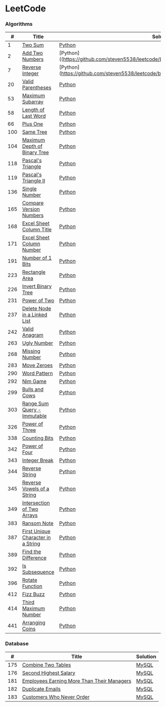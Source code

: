 LeetCode
========

### Algorithms
| # | Title | Solution |
|---| ----- | -------- |
|1|[Two Sum](https://leetcode.com/problems/two-sum/) | [Python](https://github.com/steven5538/leetcode/blob/master/algorithms/TwoSum.py)
|2|[Add Two Numbers](https://leetcode.com/problems/add-two-numbers/) | [Python]((https://github.com/steven5538/leetcode/blob/master/algorithms/AddTwoNumbers.py)
|7|[Reverse Integer](https://leetcode.com/problems/reverse-integer/) | [Python] (https://github.com/steven5538/leetcode/blob/master/algorithms/ReverseInteger.py)
|20|[Valid Parentheses](https://leetcode.com/problems/valid-parentheses/) | [Python](https://github.com/steven5538/leetcode/blob/master/algorithms/ValidParentheses.py)
|53|[Maximum Subarray](https://leetcode.com/problems/maximum-subarray/) | [Python](https://github.com/steven5538/leetcode/blob/master/algorithms/MaximumSubarray.py)
|58|[Length of Last Word](https://leetcode.com/problems/length-of-last-word/) | [Python](https://github.com/steven5538/leetcode/blob/master/algorithms/LengthofLastWord.py)
|66|[Plus One](https://leetcode.com/problems/plus-one/) | [Python](https://github.com/steven5538/leetcode/blob/master/algorithms/PlusOne.py)
|100|[Same Tree](https://leetcode.com/problems/same-tree/) | [Python](https://github.com/steven5538/leetcode/blob/master/algorithms/SameTree.py)
|104|[Maximum Depth of Binary Tree](https://leetcode.com/problems/maximum-depth-of-binary-tree/) | [Python](https://github.com/steven5538/leetcode/blob/master/algorithms/MaximumDepthofBinaryTree.py)
|118|[Pascal's Triangle](https://leetcode.com/problems/pascals-triangle/) | [Python](https://github.com/steven5538/leetcode/blob/master/algorithms/PascalsTriangle.py)
|119|[Pascal's Triangle II](https://leetcode.com/problems/pascals-triangle-ii/) | [Python](https://github.com/steven5538/leetcode/blob/master/algorithms/PascalsTriangleII.py)
|136|[Single Number](https://leetcode.com/problems/single-number/) | [Python](https://github.com/steven5538/leetcode/blob/master/algorithms/SingleNumber.py)
|165|[Compare Version Numbers](https://leetcode.com/problems/compare-version-numbers/) | [Python](https://github.com/steven5538/leetcode/blob/master/algorithms/CompareVersionNumbers.py)
|168|[Excel Sheet Column Title](https://leetcode.com/problems/excel-sheet-column-title/) | [Python](https://github.com/steven5538/leetcode/blob/master/algorithms/ExcelSheetColumnTitle.py)
|171|[Excel Sheet Column Number](https://leetcode.com/problems/excel-sheet-column-number/) | [Python](https://github.com/steven5538/leetcode/blob/master/algorithms/ExcelSheetColumnNumber.py)
|191|[Number of 1 Bits](https://leetcode.com/problems/number-of-1-bits/) | [Python](https://github.com/steven5538/leetcode/blob/master/algorithms/Numberof1Bits.py)
|223|[Rectangle Area](https://leetcode.com/problems/rectangle-area/) | [Python](https://github.com/steven5538/leetcode/blob/master/algorithms/RectangleArea.py)
|226|[Invert Binary Tree](https://leetcode.com/problems/invert-binary-tree/) | [Python](https://github.com/steven5538/leetcode/blob/master/algorithms/InvertBinaryTree.py)
|231|[Power of Two](https://leetcode.com/problems/power-of-two/) | [Python](https://github.com/steven5538/leetcode/blob/master/algorithms/PowerOfTwo.py)
|237|[Delete Node in a Linked List](https://leetcode.com/problems/delete-node-in-a-linked-list/) | [Python](https://github.com/steven5538/leetcode/blob/master/algorithms/DeleteNodeinaLinkedList.py)
|242|[Valid Anagram](https://leetcode.com/problems/valid-anagram/) | [Python](https://github.com/steven5538/leetcode/blob/master/algorithms/ValidAnagram.py)
|263|[Ugly Number](https://leetcode.com/problems/ugly-number/) | [Python](https://github.com/steven5538/leetcode/blob/master/algorithms/UglyNumber.py)
|268|[Missing Number](https://leetcode.com/problems/missing-number/) | [Python](https://github.com/steven5538/leetcode/blob/master/algorithms/MissingNumber.py)
|283|[Move Zeroes](https://leetcode.com/problems/move-zeroes/) | [Python](https://github.com/steven5538/leetcode/blob/master/algorithms/MoveZeroes.py)
|290|[Word Pattern](https://leetcode.com/problems/word-pattern/) | [Python](https://github.com/steven5538/leetcode/blob/master/algorithms/WordPattern.py)
|292|[Nim Game](https://leetcode.com/problems/nim-game/) | [Python](https://github.com/steven5538/leetcode/blob/master/algorithms/NimGame.py)
|299|[Bulls and Cows](https://leetcode.com/problems/bulls-and-cows/) | [Python](https://github.com/steven5538/leetcode/blob/master/algorithms/BullsandCows.py)
|303|[Range Sum Query - Immutable](https://leetcode.com/problems/range-sum-query-immutable/) | [Python](https://github.com/steven5538/leetcode/blob/master/algorithms/RangeSumQueryImmutable.py)
|326|[Power of Three](https://leetcode.com/problems/power-of-three/) | [Python](https://github.com/steven5538/leetcode/blob/master/algorithms/PowerOfThree.py)
|338|[Counting Bits](https://leetcode.com/problems/counting-bits/) | [Python](https://github.com/steven5538/leetcode/blob/master/algorithms/CountingBits.py)
|342|[Power of Four](https://leetcode.com/problems/power-of-four/) | [Python](https://github.com/steven5538/leetcode/blob/master/algorithms/PowerOfFour.py)
|343|[Integer Break](https://leetcode.com/problems/integer-break/) | [Python](https://github.com/steven5538/leetcode/blob/master/algorithms/IntegerBreak.py)
|344|[Reverse String](https://leetcode.com/problems/reverse-string/) | [Python](https://github.com/steven5538/leetcode/blob/master/algorithms/ReverseString.py)
|345|[Reverse Vowels of a String](https://leetcode.com/problems/reverse-vowels-of-a-string/) | [Python](https://github.com/steven5538/leetcode/blob/master/algorithms/ReverseVowelsofaString.py)
|349|[Intersection of Two Arrays](https://leetcode.com/problems/intersection-of-two-arrays/) | [Python](https://github.com/steven5538/leetcode/blob/master/algorithms/IntersectionofTwoArrays.py)
|383|[Ransom Note](https://leetcode.com/problems/ransom-note/) | [Python](https://github.com/steven5538/leetcode/blob/master/algorithms/RansomNote.py)
|387|[First Unique Character in a String](https://leetcode.com/problems/first-unique-character-in-a-string/) | [Python](https://github.com/steven5538/leetcode/blob/master/algorithms/FirstUniqueCharacterinaString.py)
|389|[Find the Difference](https://leetcode.com/problems/find-the-difference/) | [Python](https://github.com/steven5538/leetcode/blob/master/algorithms/FindtheDifference.py)
|392|[Is Subsequence](https://leetcode.com/problems/is-subsequence/) | [Python](https://github.com/steven5538/leetcode/blob/master/algorithms/IsSubsequence.py)
|396|[Rotate Function](https://leetcode.com/problems/rotate-function/) | [Python](https://github.com/steven5538/leetcode/blob/master/algorithms/RotateFunction.py)
|412|[Fizz Buzz](https://leetcode.com/problems/fizz-buzz/) | [Python](https://github.com/steven5538/leetcode/blob/master/algorithms/FizzBuzz.py)
|414|[Third Maximum Number](https://leetcode.com/problems/third-maximum-number/) | [Python](https://github.com/steven5538/leetcode/blob/master/algorithms/ThirdMaximumNumber.py)
|441|[Arranging Coins](https://leetcode.com/problems/arranging-coins/) | [Python](https://github.com/steven5538/leetcode/blob/master/algorithms/ArrangingCoins.py)

### Database
| # | Title | Solution |
|---| ----- | -------- |
|175|[Combine Two Tables](https://leetcode.com/problems/combine-two-tables/) | [MySQL](https://github.com/steven5538/leetcode/blob/master/database/CombineTwoTables.sql)
|176|[Second Highest Salary](https://leetcode.com/problems/second-highest-salary/) | [MySQL](https://github.com/steven5538/leetcode/blob/master/database/SecondHighestSalary.sql)
|181|[Employees Earning More Than Their Managers](https://leetcode.com/problems/employees-earning-more-than-their-managers/) | [MySQL](https://github.com/steven5538/leetcode/blob/master/database/EmployeesEarningMoreThanTheirManagers.sql)
|182|[Duplicate Emails](https://leetcode.com/problems/duplicate-emails/) | [MySQL](https://github.com/steven5538/leetcode/blob/master/database/DuplicateEmails.sql)
|183|[Customers Who Never Order](https://leetcode.com/problems/customers-who-never-order/) | [MySQL](https://github.com/steven5538/leetcode/blob/master/database/CustomersWhoNeverOrder.sql)